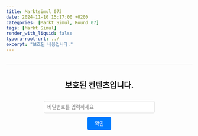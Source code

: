 ```yaml
---
title: Marktsimul 073
date: 2024-11-10 15:17:00 +0200
categories: [Markt Simul, Round 07]
tags: [Markt Simul]
render_with_liquid: false
typora-root-url: ../
excerpt: "보호된 내용입니다."
---
```


<div id="password-section" style="margin-top: 30px; border-top: 1px solid #eee; padding-top: 20px;">
  <div id="password-prompt">
    <h2 style="text-align: center; margin: 20px 0;">보호된 컨텐츠입니다.</h2>
    <div style="max-width: 300px; margin: 0 auto; text-align: center;">
      <input type="password" id="password-input" placeholder="비밀번호를 입력하세요" style="width: 100%; padding: 8px; margin: 10px 0; border: 1px solid #ddd; border-radius: 4px;">
      <button onclick="checkPassword()" style="background: #007bff; color: white; border: none; padding: 8px 20px; border-radius: 4px; cursor: pointer;">확인</button>
      <p id="error-message" style="color: red; display: none;">비밀번호가 일치하지 않습니다.</p>
    </div>
  </div>

  <div id="protected-content" style="display: none;">
    여기에 보호할 내용을 작성하세요.
    비밀번호를 입력해야만 볼 수 있는 내용입니다.
  </div>
<script src="https://cdnjs.cloudflare.com/ajax/libs/crypto-js/4.1.1/crypto-js.min.js"></script>
<script>
window.onload = function() {
    const isPasswordVerified = localStorage.getItem('passwordVerified');

    if (isPasswordVerified === 'true') {
        document.getElementById('protected-content').style.display = 'block';
        document.getElementById('password-prompt').style.display = 'none';
    } else {
        document.getElementById('protected-content').style.display = 'none';
        document.getElementById('password-prompt').style.display = 'block';
    }
}

function checkPassword() {
    const password = document.getElementById('password-input').value;
    const encryptedPassword = "b66e006887ffc2f80406dab915ecddb2";

    if (CryptoJS.MD5(password).toString().toLowerCase() === encryptedPassword) {
        document.getElementById('protected-content').style.display = 'block';
        document.getElementById('password-prompt').style.display = 'none';
        localStorage.setItem('passwordVerified', 'true');
    } else {
        document.getElementById('error-message').style.display = 'block';
    }
}

document.getElementById('password-input').addEventListener('keypress', function(e) {
    if (e.key === 'Enter') {
        checkPassword();
    }
});
</script>